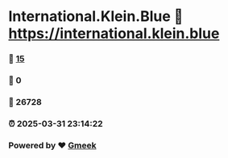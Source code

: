 # International.Klein.Blue :link: https://international.klein.blue 
### :page_facing_up: [15](https://international.klein.blue/tag.html) 
### :speech_balloon: 0 
### :hibiscus: 26728 
### :alarm_clock: 2025-03-31 23:14:22 
### Powered by :heart: [Gmeek](https://github.com/Meekdai/Gmeek)
